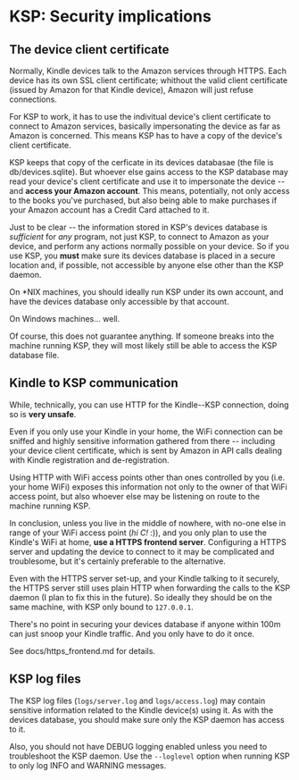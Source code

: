 KSP: Security implications
==========================


The device client certificate
-----------------------------

Normally, Kindle devices talk to the Amazon services through HTTPS. Each device has its own SSL client certificate;
whithout the valid client certificate (issued by Amazon for that Kindle device), Amazon will just refuse connections.

For KSP to work, it has to use the indivitual device's client certificate to connect to Amazon services, basically
impersonating the device as far as Amazon is concerned. This means KSP has to have a copy of the device's client
certificate.

KSP keeps that copy of the cerficate in its devices databasae (the file is db/devices.sqlite). But whoever else gains
access to the KSP database may read your device's client certificate and use it to impersonate the device -- and
**access your Amazon account**. This means, potentially, not only access to the books you've purchased, but also being
able to make purchases if your Amazon account has a Credit Card attached to it.

Just to be clear -- the information stored in KSP's devices database is _sufficient_ for _any_ program, not just KSP, to
connect to Amazon as your device, and perform any actions normally possible on your device. So if you use KSP, you
**must** make sure its devices database is placed in a secure location and, if possible, not accessible by anyone else
other than the KSP daemon.

On *NIX machines, you should ideally run KSP under its own account, and have the devices database only accessible by
that account.

On Windows machines... well.

Of course, this does not guarantee anything. If someone breaks into the machine running KSP, they will most likely still
be able to access the KSP database file.


Kindle to KSP communication
---------------------------

While, technically, you can use HTTP for the Kindle--KSP connection, doing so is **very unsafe**.

Even if you only use your Kindle in your home, the WiFi connection can be sniffed and highly sensitive information
gathered from there -- including your device client certificate, which is sent by Amazon in API calls dealing with
Kindle registration and de-registration.

Using HTTP with WiFi access points other than ones controlled by you (i.e. your home WiFi) exposes this information not
only to the owner of that WiFi access point, but also whoever else may be listening on route to the machine running KSP.

In conclusion, unless you live in the middle of nowhere, with no-one else in range of your WiFi access point (*hi C!*
:)), and you only plan to use the Kindle's WiFi at home, **use a HTTPS frontend server**. Configuring a HTTPS server and
updating the device to connect to it may be complicated and troublesome, but it's certainly preferable to the
alternative.

Even with the HTTPS server set-up, and your Kindle talking to it securely, the HTTPS server still uses plain HTTP when
forwarding the calls to the KSP daemon (I plan to fix this in the future).  So ideally they should be on the same
machine, with KSP only bound to `127.0.0.1`.

There's no point in securing your devices database if anyone within 100m can just snoop your Kindle traffic. And you
only have to do it once.

See docs/https_frontend.md for details.


KSP log files
-------------

The KSP log files (`logs/server.log` and `logs/access.log`) may contain sensitive information related to the Kindle
device(s) using it. As with the devices database, you should make sure only the KSP daemon has access to it.

Also, you should not have DEBUG logging enabled unless you need to troubleshoot the KSP daemon. Use the `--loglevel`
option when running KSP to only log INFO and WARNING messages.
